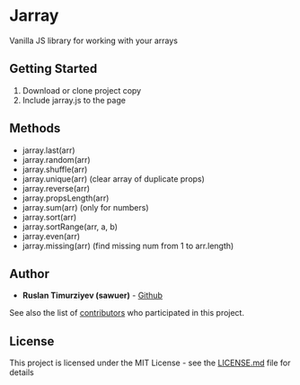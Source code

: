 # Jarray
Vanilla JS library for working with your arrays

## Getting Started

1. Download or clone project copy
2. Include jarray.js to the page

## Methods

* jarray.last(arr)
* jarray.random(arr)
* jarray.shuffle(arr)
* jarray.unique(arr) (clear array of duplicate props)
* jarray.reverse(arr)
* jarray.propsLength(arr)
* jarray.sum(arr) (only for numbers)
* jarray.sort(arr)
* jarray.sortRange(arr, a, b)
* jarray.even(arr)
* jarray.missing(arr) (find missing num from 1 to arr.length)

## Author

* **Ruslan Timurziyev (sawuer)**  - [Github](https://github.com/sawuer/)

See also the list of [contributors](https://github.com/sawuer/jarray/contributors) who participated in this project.

## License

This project is licensed under the MIT License - see the [LICENSE.md](LICENSE.md) file for details
